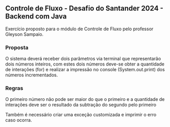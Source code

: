 ## Controle de Fluxo - Desafio do Santander 2024 - Backend com Java

Exercício proposto para o módulo de Controle de Fluxo pelo professor Gleyson Sampaio.

### Proposta

O sistema deverá receber dois parâmetros via terminal que representarão dois números inteiros, com estes dois números deve-se obter a quantidade de interações (for) e realizar a impressão no console (System.out.print) dos números incrementados.

### Regras

O primeiro número não pode ser maior do que o primeiro e a quantidade de interações deve ser o resultado da subtração do segundo pelo primeiro

Também é necessário criar uma exceção customizada e imprimir o erro caso ocorra.


